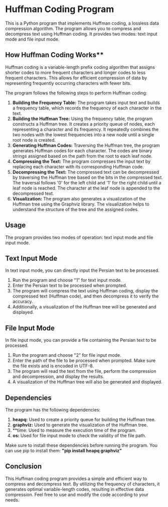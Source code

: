   # Huffman Coding Program

This is a Python program that implements Huffman coding, a lossless data compression algorithm. The program allows you to compress and decompress text using Huffman coding. It provides two modes: text input mode and file input mode.

## How Huffman Coding Works**
Huffman coding is a variable-length prefix coding algorithm that assigns shorter codes to more frequent characters and longer codes to less frequent characters. This allows for efficient compression of data by representing frequently occurring characters with fewer bits.

The program follows the following steps to perform Huffman coding:
1. **Building the Frequency Table:** The program takes input text and builds a frequency table, which records the frequency of each character in the text.
2. **Building the Huffman Tree:** Using the frequency table, the program constructs a Huffman tree. It creates a priority queue of nodes, each representing a character and its frequency. It repeatedly combines the two nodes with the lowest frequencies into a new node until a single root node is created.
3. **Generating Huffman Codes:** Traversing the Huffman tree, the program generates Huffman codes for each character. The codes are binary strings assigned based on the path from the root to each leaf node.
4. **Compressing the Text:** The program compresses the input text by replacing each character with its corresponding Huffman code.
5. **Decompressing the Text:** The compressed text can be decompressed by traversing the Huffman tree based on the bits in the compressed text. The traversal follows '0' for the left child and '1' for the right child until a leaf node is reached. The character at the leaf node is appended to the decompressed text.
6. **Visualization:** The program also generates a visualization of the Huffman tree using the Graphviz library. The visualization helps to understand the structure of the tree and the assigned codes.

## Usage
The program provides two modes of operation: text input mode and file input mode.

## Text Input Mode
In text input mode, you can directly input the Persian text to be processed.

1. Run the program and choose "1" for text input mode.
2. Enter the Persian text to be processed when prompted.
3. The program will compress the text using Huffman coding, display the compressed text (Huffman code), and then decompress it to verify the accuracy.
4. Additionally, a visualization of the Huffman tree will be generated and displayed.

## File Input Mode
In file input mode, you can provide a file containing the Persian text to be processed.
1. Run the program and choose "2" for file input mode.
2. Enter the path of the file to be processed when prompted. Make sure the file exists and is encoded in UTF-8.
3. The program will read the text from the file, perform the compression and decompression, and display the results.
4. A visualization of the Huffman tree will also be generated and displayed.

## Dependencies
The program has the following dependencies:
1. **heapq:** Used to create a priority queue for building the Huffman tree.
2. **graphviz:** Used to generate the visualization of the Huffman tree.
3. **time: Used to measure the execution time of the program.
4. **os:** Used for file input mode to check the validity of the file path.

Make sure to install these dependencies before running the program. You can use pip to install them:
**"pip install heapq graphviz"**

## Conclusion
This Huffman coding program provides a simple and efficient way to compress and decompress text. By utilizing the frequency of characters, it generates optimal variable-length codes, resulting in effective data compression. Feel free to use and modify the code according to your needs.
